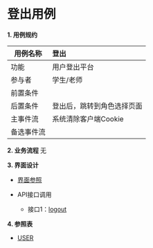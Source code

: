 # 登出用例 

 **1. 用例规约**

|用例名称|登出|
|-------|:-------------|
|功能|用户登出平台|
|参与者|学生/老师|
|前置条件| |
|后置条件|登出后，跳转到角色选择页面|
|主事件流|系统清除客户端Cookie|
|备选事件流||

**2. 业务流程**
无

 **3. 界面设计**
- [界面参照](https://white12138.github.io/is_analysis/test6/web/%E8%A7%92%E8%89%B2%E9%80%89%E6%8B%A9%E7%95%8C%E9%9D%A2.html)

- API接口调用
    - 接口1：[logout](https://github.com/white12138/is_analysis/blob/master/test6/%E6%8E%A5%E5%8F%A3/logout.md)
    
**4. 参照表**

- [USER](https://github.com/white12138/is_analysis/blob/master/test6/shujuku/README.md)

